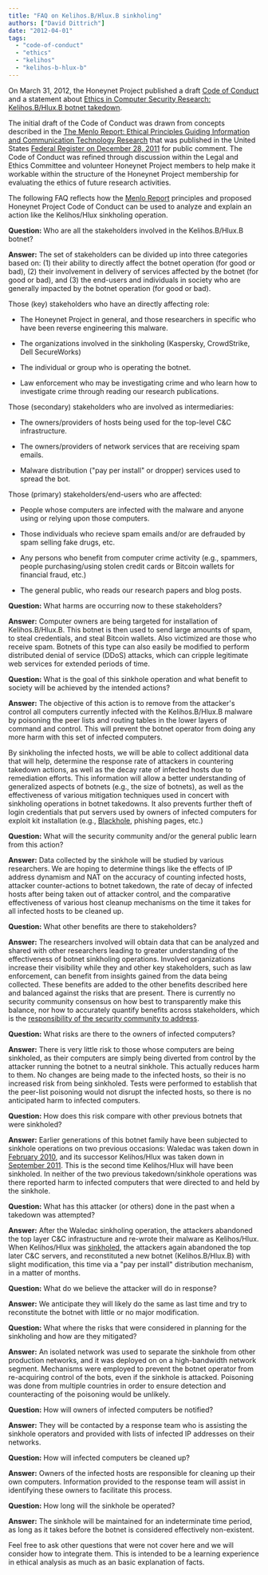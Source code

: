 ```yaml
---
title: "FAQ on Kelihos.B/Hlux.B sinkholing"
authors: ["David Dittrich"]
date: "2012-04-01"
tags: 
  - "code-of-conduct"
  - "ethics"
  - "kelihos"
  - "kelihos-b-hlux-b"
---
```


On March 31, 2012, the Honeynet Project published a draft [Code of Conduct](https://honeynet.org/codeofconduct) and a statement about [Ethics in Computer Security Research: Kelihos.B/Hlux.B botnet takedown](https://honeynet.org/node/834).

  
  

The initial draft of the Code of Conduct was drawn from concepts described in the [The Menlo Report: Ethical Principles Guiding Information and Communication Technology Research](http://www.cyber.st.dhs.gov/wp-content/uploads/2011/12/MenloPrinciplesCORE-20110915-r560.pdf) that was published in the United States [Federal Register on December 28, 2011](http://www.federalregister.gov/articles/2011/12/28/2011-33231/submission-for-review-and-comment-the-menlo-report-ethical-principles-guiding-information-and) for public comment. The Code of Conduct was refined through discussion within the Legal and Ethics Committee and volunteer Honeynet Project members to help make it workable within the structure of the Honeynet Project membership for evaluating the ethics of future research activities.

  
  

The following FAQ reflects how the [Menlo Report](http://www.computer.org/csdl/mags/sp/2012/02/msp2012020071-abs.html) principles and proposed Honeynet Project Code of Conduct can be used to analyze and explain an action like the Kelihos/Hlux sinkholing operation.

  
  
  

  
**Question:** Who are all the stakeholders involved in the Kelihos.B/Hlux.B botnet?  
  
**Answer:** The set of stakeholders can be divided up into three categories based on: (1) their ability to directly affect the botnet operation (for good or bad), (2) their involvement in delivery of services affected by the botnet (for good or bad), and (3) the end-users and individuals in society who are generally impacted by the botnet operation (for good or bad).

  
  
Those (key) stakeholders who have an directly affecting role:  

  
- The Honeynet Project in general, and those researchers in specific who have been reverse engineering this malware.  
    
- The organizations involved in the sinkholing (Kaspersky, CrowdStrike, Dell SecureWorks)  
    
- The individual or group who is operating the botnet.  
    
- Law enforcement who may be investigating crime and who learn how to investigate crime through reading our research publications.  
    

  
  
Those (secondary) stakeholders who are involved as intermediaries:  

  
- The owners/providers of hosts being used for the top-level C&C infrastructure.  
    
- The owners/providers of network services that are receiving spam emails.  
    
- Malware distribution ("pay per install" or dropper) services used to spread the bot.  
    

  
  
Those (primary) stakeholders/end-users who are affected:  

  
- People whose computers are infected with the malware and anyone using or relying upon those computers.  
    
- Those individuals who recieve spam emails and/or are defrauded by spam selling fake drugs, etc.  
    
- Any persons who benefit from computer crime activity (e.g., spammers, people purchasing/using stolen credit cards or Bitcoin wallets for financial fraud, etc.)  
    
- The general public, who reads our research papers and blog posts.  
    

  

  
  

  
**Question:** What harms are occurring now to these stakeholders?  
  
**Answer:** Computer owners are being targeted for installation of Kelihos.B/Hlux.B. This botnet is then used to send large amounts of spam, to steal credentials, and steal Bitcoin wallets. Also victimized are those who receive spam. Botnets of this type can also easily be modified to perform distributed denial of service (DDoS) attacks, which can cripple legitimate web services for extended periods of time.

  
  

  
**Question:** What is the goal of this sinkhole operation and what benefit to society will be achieved by the intended actions?  
  
**Answer:** The objective of this action is to remove from the attacker's control all computers currently infected with the Kelihos.B/Hlux.B malware by poisoning the peer lists and routing tables in the lower layers of command and control. This will prevent the botnet operator from doing any more harm with this set of infected computers.  
  
By sinkholing the infected hosts, we will be able to collect additional data that will help, determine the response rate of attackers in countering takedown actions, as well as the decay rate of infected hosts due to remediation efforts. This information will allow a better understanding of generalized aspects of botnets (e.g., the size of botnets), as well as the effectiveness of various mitigation techniques used in concert with sinkholing operations in botnet takedowns. It also prevents further theft of login credentials that put servers used by owners of infected computers for exploit kit installation (e.g., [Blackhole](http://blog.imperva.com/2011/12/deconstructing-the-black-hole-exploit-kit.html), phishing pages, etc.)

  
  

  
**Question:** What will the security community and/or the general public learn from this action?  
  
**Answer:** Data collected by the sinkhole will be studied by various researchers. We are hoping to determine things like the effects of IP address dynamism and NAT on the accuracy of counting infected hosts, attacker counter-actions to botnet takedown, the rate of decay of infected hosts after being taken out of attacker control, and the comparative effectiveness of various host cleanup mechanisms on the time it takes for all infected hosts to be cleaned up.

  
  

  
**Question:** What other benefits are there to stakeholders?  
  
**Answer:** The researchers involved will obtain data that can be analyzed and shared with other researchers leading to greater understanding of the effectiveness of botnet sinkholing operations. Involved organizations increase their visibility while they and other key stakeholders, such as law enforcement, can benefit from insights gained from the data being collected. These benefits are added to the other benefits described here and balanced against the risks that are present. There is currently no security community consensus on how best to transparently make this balance, nor how to accurately quantify benefits across stakeholders, which is the [responsibility of the security community to address](http://ieeexplore.ieee.org/stamp/stamp.jsp?tp=&arnumber=5669246).

  
  

  
**Question:** What risks are there to the owners of infected computers?  
  
**Answer:** There is very little risk to those whose computers are being sinkholed, as their computers are simply being diverted from control by the attacker running the botnet to a neutral sinkhole. This actually reduces harm to them. No changes are being made to the infected hosts, so their is no increased risk from being sinkholed. Tests were performed to establish that the peer-list poisoning would not disrupt the infected hosts, so there is no anticipated harm to infected computers.

  
  

  
**Question:** How does this risk compare with other previous botnets that were sinkholed?  
  
**Answer:** Earlier generations of this botnet family have been subjected to sinkhole operations on two previous occasions: Waledac was taken down in [February 2010](http://online.wsj.com/article/SB10001424052748704240004575086523786147014.html), and its successor Kelihos/Hlux was taken down in [September 2011](http://blogs.technet.com/b/microsoft_blog/archive/2011/09/27/microsoft-neutralizes-kelihos-botnet-names-defendant-in-case.aspx). This is the second time Kelihos/Hlux will have been sinkholed. In neither of the two previous takedown/sinkhole operations was there reported harm to infected computers that were directed to and held by the sinkhole.

  
  

  
**Question:** What has this attacker (or others) done in the past when a takedown was attempted?  
  
**Answer:** After the Waledac sinkholing operation, the attackers abandoned the top layer C&C infrastructure and re-wrote their malware as Kelihos/Hlux. When Kelihos/Hlux was [sinkholed](http://www.securelist.com/en/blog?weblogid=208193137), the attackers again abandoned the top later C&C servers, and reconstituted a new botnet (Kelihos.B/Hlux.B) with slight modification, this time via a "pay per install" distribution mechanism, in a matter of months.

  
  

  
**Question:** What do we believe the attacker will do in response?  
  
**Answer:** We anticipate they will likely do the same as last time and try to reconstitute the botnet with little or no major modification.

  
  

  
**Question:** What where the risks that were considered in planning for the sinkholing and how are they mitigated?  
  
**Answer:** An isolated network was used to separate the sinkhole from other production networks, and it was deployed on on a high-bandwidth network segment. Mechanisms were employed to prevent the botnet operator from re-acquiring control of the bots, even if the sinkhole is attacked. Poisoning was done from multiple countries in order to ensure detection and counteracting of the poisoning would be unlikely.

  
  

  
**Question:** How will owners of infected computers be notified?  
  
**Answer:** They will be contacted by a response team who is assisting the sinkhole operators and provided with lists of infected IP addresses on their networks.

  
  

  
**Question:** How will infected computers be cleaned up?  
  
**Answer:** Owners of the infected hosts are responsible for cleaning up their own computers. Information provided to the response team will assist in identifying these owners to facilitate this process.

  
  

  
**Question:** How long will the sinkhole be operated?  
  
**Answer:** The sinkhole will be maintained for an indeterminate time period, as long as it takes before the botnet is considered effectively non-existent.

  
  

Feel free to ask other questions that were not cover here and we will consider how to integrate them. This is intended to be a learning experience in ethical analysis as much as an basic explanation of facts.
